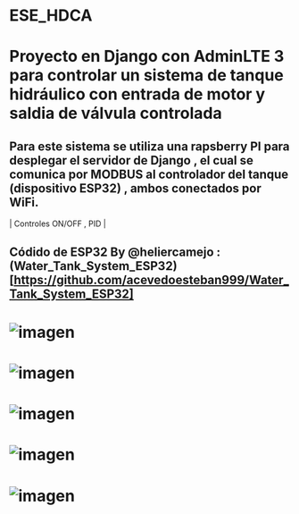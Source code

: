 # ESE_HDCA 
# Proyecto en Django con AdminLTE 3 para controlar un sistema de tanque hidráulico con entrada de motor y saldia de válvula controlada

## Para este sistema se utiliza una rapsberry PI para desplegar el servidor de Django , el cual se comunica por MODBUS al controlador del tanque (dispositivo ESP32) , ambos conectados por WiFi.

| Controles ON/OFF , PID |
## Códido de ESP32 By @heliercamejo : (Water_Tank_System_ESP32)[https://github.com/acevedoesteban999/Water_Tank_System_ESP32]

# ![imagen](https://github.com/user-attachments/assets/0d97efb8-3f4c-49f1-aa95-ec92e5e50790)
# ![imagen](https://github.com/user-attachments/assets/296f0094-878b-426b-b065-36f508d03f4b)
# ![imagen](https://github.com/user-attachments/assets/04d0fa3f-6ffd-4583-9353-14ec905d79d4)
# ![imagen](https://github.com/user-attachments/assets/b9bf6987-574e-4291-8f07-4000cfc4bcad)
# ![imagen](https://github.com/user-attachments/assets/0a1d293a-10c1-45ae-a2c4-bd7bb5f13c7b)
